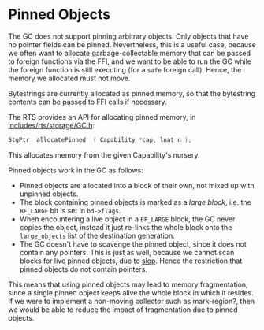 # Pinned Objects


The GC does not support pinning arbitrary objects.  Only objects that have no pointer fields can be pinned.  Nevertheless, this is a useful case, because we often want to allocate garbage-collectable memory that can be passed to foreign functions via the FFI, and we want to be able to run the GC while the foreign function is still executing (for a `safe` foreign call).  Hence, the memory we allocated must not move.


Bytestrings are currently allocated as pinned memory, so that the bytestring contents can be passed to FFI calls if necessary.


The RTS provides an API for allocating pinned memory, in [includes/rts/storage/GC.h](https://gitlab.haskell.org/ghc/ghc/blob/master/rts/include/rts/storage/GC.h):

```c
StgPtr  allocatePinned  ( Capability *cap, lnat n );
```


This allocates memory from the given Capability's nursery.


Pinned objects work in the GC as follows:

- Pinned objects are allocated into a block of their own, not mixed up with unpinned objects.
- The block containing pinned objects is marked as a *large block*, i.e. the `BF_LARGE` bit is set in `bd->flags`.
- When encountering a live object in a `BF_LARGE` block, the GC never copies the object, instead it just re-links the whole block onto the `large_objects` list of the destination generation.
- The GC doesn't have to scavenge the pinned object, since it does not contain any pointers.  This is just as well, because we cannot scan blocks for live pinned objects, due to [slop](commentary/rts/storage/slop).  Hence the restriction that pinned objects do not contain pointers.


This means that using pinned objects may lead to memory fragmentation, since a single pinned object keeps alive the whole block in which it resides.  If we were to implement a non-moving collector such as mark-region?, then we would be able to reduce the impact of fragmentation due to pinned objects.
